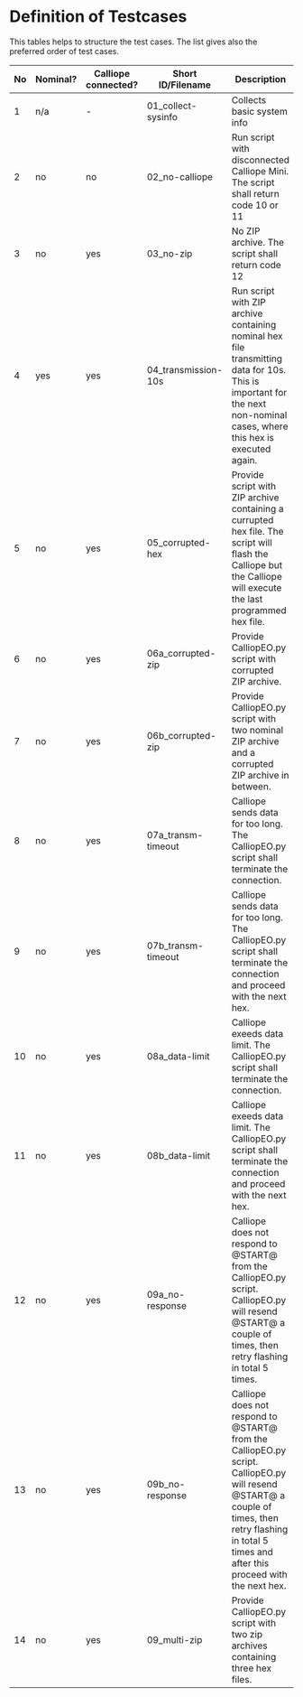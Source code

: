 # Definition of Testcases

This tables helps to structure the test cases. The list gives also the preferred order of test cases.

No | Nominal? | Calliope connected? | Short ID/Filename | Description | Necessary files | TC implemented?
---|----------|---------------------|-------------------|-------------|---------------------|----------------
1 | n/a | - | 01_collect-sysinfo | Collects basic system info | none needed | yes
2 | no | no | 02_no-calliope | Run script with disconnected Calliope Mini. The script shall return code 10 or 11 | none needed | yes
3 | no | yes | 03_no-zip | No ZIP archive. The script shall return code 12 | none needed | yes
4 | yes | yes | 04_transmission-10s | Run script with ZIP archive containing nominal hex file transmitting data for 10s. This is important for the next non-nominal cases, where this hex is executed again. | 05sec-counter.hex, 05sec-counter.hex.data | yes
5 | no | yes | 05_corrupted-hex | Provide script with ZIP archive containing a currupted hex file. The script will flash the Calliope but the Calliope will execute the last programmed hex file. | 05sec-counter.hex, 05sec-counter.hex.data, its.garbage.hex| yes
6 | no | yes | 06a_corrupted-zip | Provide CalliopEO.py script with corrupted ZIP archive. | not.a.zip | yes
7 | no | yes | 06b_corrupted-zip | Provide CalliopEO.py script with two nominal ZIP archive and a corrupted ZIP archive in between. | not.a.zip, 05sec-counter.hex, 05sec-counter.hex.data | yes
8 | no | yes | 07a_transm-timeout | Calliope sends data for too long. The CalliopEO.py script shall terminate the connection. | 900sec-counter.hex, 900sec-counter.hex.data.terminated35s | yes
9 | no | yes | 07b_transm-timeout | Calliope sends data for too long. The CalliopEO.py script shall terminate the connection and proceed with the next hex. | 900sec-counter.hex, 05sec-counter.hex, 900sec-counter.hex.data.terminated35s, 05sec-counter.hex.data | yes
10 | no | yes | 08a_data-limit | Calliope exeeds data limit. The CalliopEO.py script shall terminate the connection. | burst.hex, burst.hex.data | yes
11 | no | yes | 08b_data-limit | Calliope exeeds data limit. The CalliopEO.py script shall terminate the connection and proceed with the next hex. | burst.hex, 05sec-counter.hex, burst.hex.data, 05sec-counter.hex.data | yes
12 | no | yes | 09a_no-response | Calliope does not respond to @START@ from the CalliopEO.py script. CalliopEO.py will resend @START@ a couple of times, then retry flashing in total 5 times. | no-start.hex | yes
13 | no | yes | 09b_no-response | Calliope does not respond to @START@ from the CalliopEO.py script. CalliopEO.py will resend @START@ a couple of times, then retry flashing in total 5 times and after this proceed with the next hex. | no-start.hex, 05sec-counter.hex, 05sec-counter.hex.data | yes
14 | no | yes | 09_multi-zip | Provide CalliopEO.py script with two zip archives containing three hex files. | 05sec-counter.hex, 05sec-counter.hex.data | yes
